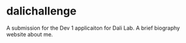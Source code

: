 # dalichallenge
A submission for the Dev 1 applicaiton for Dali Lab. A brief biography website about me.

